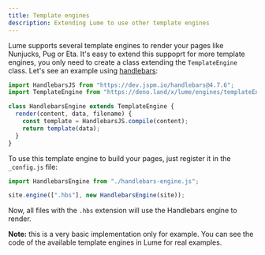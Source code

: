 ```yaml
---
title: Template engines
description: Extending Lume to use other template engines
---
```

Lume supports several template engines to render your pages like Nunjucks, Pug or Eta. It's easy to extend this suppoprt for more template engines, you only need to create a class extending the `TemplateEngine` class. Let's see an example using [handlebars](https://github.com/handlebars-lang/handlebars.js):

```js
import HandlebarsJS from "https://dev.jspm.io/handlebars@4.7.6";
import TemplateEngine from "https://deno.land/x/lume/engines/templateEngine.js";

class HandlebarsEngine extends TemplateEngine {
  render(content, data, filename) {
    const template = HandlebarsJS.compile(content);
    return template(data);
  }
}
```

To use this template engine to build your pages, just register it in the `_config.js` file:

```js
import HandlebarsEngine from "./handlebars-engine.js";

site.engine([".hbs"], new HandlebarsEngine(site));
```

Now, all files with the `.hbs` extension will use the Handlebars engine to render.

**Note:** this is a very basic implementation only for example. You can see the code of the available template engines in Lume for real examples.
